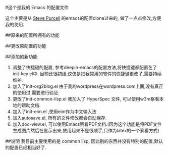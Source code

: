 #这个是我的 Emacs 的配置文件

这个主要是从 [Steve Purcell](https://github.com/purcell/emacs.d) 的emacs的配置clone过来的,
做了一点点修改,方便我的使用.


##原来的配置所拥有的功能


##更改原配置的功能


##添加的新功能

1. 调整了快捷键的配置, 参考deepin-emacs的配置方法,将快捷键都配置在了init-key.el中. 目前还很初级,仅仅是把我常用的软件的快捷键更改了,需要持续维护.
2. 加入了init-org2blog.el 由于我的wordpress在wordpress.com上面,没有真正的使用过,需要进行验证.
3. 更改了init-common-lisp.el 我加入了 HyperSpec 文件, 可以使用w3m察看本地的帮助文档.
4. 加入了init-eim.el ,使用eim作为中文输入法
5. 加入autosave.el, 所有的文件修改都会自动保存.
6. 加入doc-view.el, 可以使用Emacs察看PDF文档.(因为这个功能是将PDF文件生成图片然后在显示出来,使用起来不是很顺手,只作为latex的一个察看方式)

##说明
我目前主要使用的是 common lisp, 因此别的东西并没有特别的配置,默认的配置已经相当好了.
